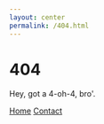 ```yaml
---
layout: center
permalink: /404.html
---
```


# 404

Hey, got a 4-oh-4, bro'.

<div class="mt3">
  <a href="{{ site.baseurl }}/" class="button button-blue button-big">Home</a>
  <a href="{{ site.baseurl }}/contact/" class="button button-blue button-big">Contact</a>
</div>
